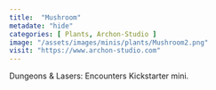 ```yaml
---
title:  "Mushroom"
metadate: "hide"
categories: [ Plants, Archon-Studio ]
image: "/assets/images/minis/plants/Mushroom2.png"
visit: "https://www.archon-studio.com"
---
```

Dungeons & Lasers: Encounters Kickstarter mini.